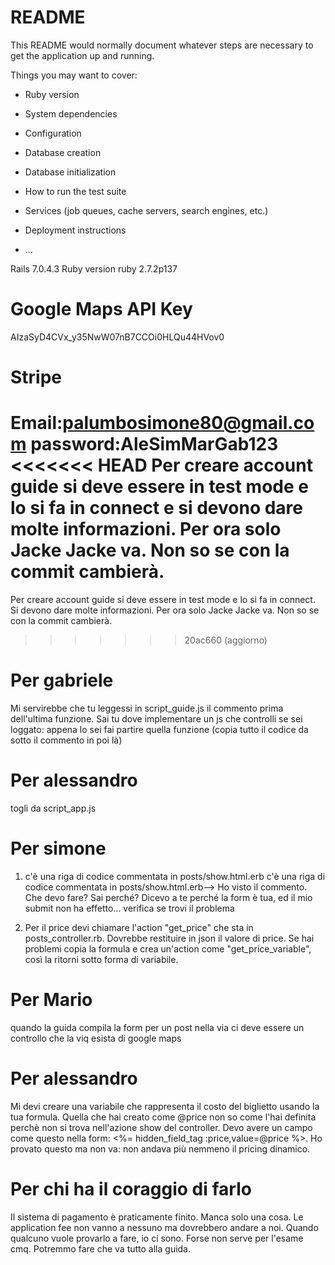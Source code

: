# README

This README would normally document whatever steps are necessary to get the
application up and running.

Things you may want to cover:

- Ruby version

- System dependencies

- Configuration

- Database creation

- Database initialization

- How to run the test suite

- Services (job queues, cache servers, search engines, etc.)

- Deployment instructions

- ...

Rails 7.0.4.3
Ruby version ruby 2.7.2p137

# Google Maps API Key

AIzaSyD4CVx_y35NwW07nB7CCOi0HLQu44HVov0

# Stripe

Email:palumbosimone80@gmail.com
password:AleSimMarGab123
<<<<<<< HEAD
Per creare account guide si deve essere in test mode e lo si fa in connect e si devono dare molte informazioni.
Per ora solo Jacke Jacke va. Non so se con la commit cambierà.
=======
Per creare account guide si deve essere in test mode e lo si fa in connect. Si devono dare molte informazioni.
Per ora solo Jacke Jacke va. Non so se con la commit cambierà.

> > > > > > > 20ac660 (aggiorno)

# Per gabriele

Mi servirebbe che tu leggessi in script_guide.js il commento prima dell'ultima funzione. Sai tu dove implementare
un js che controlli se sei loggato: appena lo sei fai partire quella funzione (copia tutto il codice da sotto il
commento in poi là)

# Per alessandro

togli da script_app.js

# Per simone

1. c'è una riga di codice commentata in posts/show.html.erb
   c'è una riga di codice commentata in posts/show.html.erb--> Ho visto il commento. Che devo fare?
   Sai perché? Dicevo a te perché la form è tua, ed il mio submit non ha effetto... verifica se trovi il problema

2. Per il price devi chiamare l'action "get_price" che sta in posts_controller.rb. Dovrebbe restituire in json il valore
   di price. Se hai problemi copia la formula e crea un'action come "get_price_variable", così la ritorni sotto forma
   di variabile.

# Per Mario

quando la guida compila la form per un post nella via ci deve essere un controllo che la viq esista di
google maps

# Per alessandro

Mi devi creare una variabile che rappresenta il costo del biglietto usando la tua formula. Quella che hai creato come @price non so come l'hai definita perchè non si trova nell'azione show del controller. Devo avere un campo come questo nella form: <%= hidden_field_tag :price,value=@price %>. Ho provato questo ma non va: non andava più nemmeno il pricing dinamico.

# Per chi ha il coraggio di farlo

Il sistema di pagamento è praticamente finito. Manca solo una cosa. Le application fee non vanno a nessuno ma
dovrebbero andare a noi. Quando qualcuno vuole provarlo a fare, io ci sono. Forse non serve per l'esame cmq.
Potremmo fare che va tutto alla guida.
